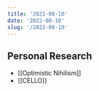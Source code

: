 ```yaml
---
title: '2022-08-10'
date: '2022-08-10'
slug: '/2022-08-10'
---
```


## Personal Research

- [[Optimistic Nihilism]]
- [[CELLO]]
